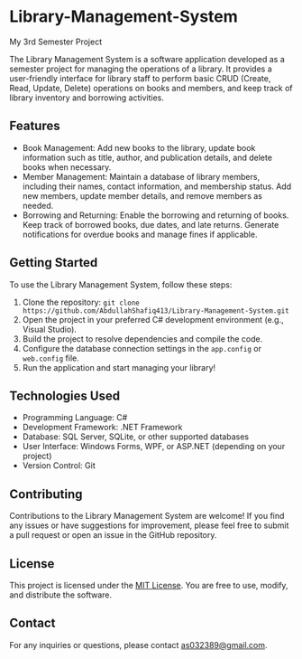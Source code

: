 # Library-Management-System
My 3rd Semester Project


The Library Management System is a software application developed as a semester project for managing the operations of a library. It provides a user-friendly interface for library staff to perform basic CRUD (Create, Read, Update, Delete) operations on books and members, and keep track of library inventory and borrowing activities.

## Features

- Book Management: Add new books to the library, update book information such as title, author, and publication details, and delete books when necessary.
- Member Management: Maintain a database of library members, including their names, contact information, and membership status. Add new members, update member details, and remove members as needed.
- Borrowing and Returning: Enable the borrowing and returning of books. Keep track of borrowed books, due dates, and late returns. Generate notifications for overdue books and manage fines if applicable.


## Getting Started

To use the Library Management System, follow these steps:

1. Clone the repository: `git clone https://github.com/AbdullahShafiq413/Library-Management-System.git`
2. Open the project in your preferred C# development environment (e.g., Visual Studio).
3. Build the project to resolve dependencies and compile the code.
4. Configure the database connection settings in the `app.config` or `web.config` file.
5. Run the application and start managing your library!

## Technologies Used

- Programming Language: C#
- Development Framework: .NET Framework
- Database: SQL Server, SQLite, or other supported databases
- User Interface: Windows Forms, WPF, or ASP.NET (depending on your project)
- Version Control: Git

## Contributing

Contributions to the Library Management System are welcome! If you find any issues or have suggestions for improvement, please feel free to submit a pull request or open an issue in the GitHub repository.

## License

This project is licensed under the [MIT License](https://opensource.org/licenses/MIT). You are free to use, modify, and distribute the software.

## Contact

For any inquiries or questions, please contact [as032389@gmail.com](mailto:as032389@gmail.com).

